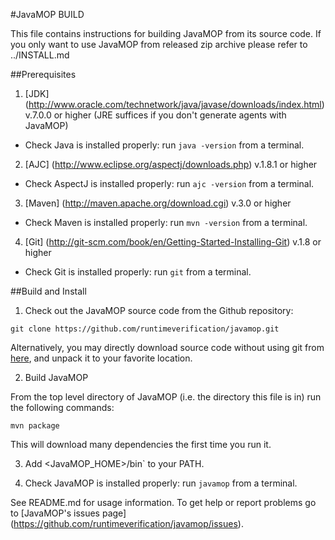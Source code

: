 #JavaMOP BUILD

This file contains instructions for building JavaMOP from its source
code.  If you only want to use JavaMOP from released zip archive
please refer to ../INSTALL.md

##Prerequisites

1. [JDK]
(http://www.oracle.com/technetwork/java/javase/downloads/index.html)
v.7.0.0 or higher (JRE suffices if you don't generate agents with
JavaMOP)

 * Check Java is installed properly: run `java -version` from a
  terminal.

2. [AJC] (http://www.eclipse.org/aspectj/downloads.php) v.1.8.1 or
higher

 * Check AspectJ is installed properly: run `ajc -version` from a
   terminal.

3. [Maven] (http://maven.apache.org/download.cgi) v.3.0 or higher

 * Check Maven is installed properly: run `mvn -version` from a
   terminal.

4. [Git] (http://git-scm.com/book/en/Getting-Started-Installing-Git) v.1.8 or higher

 * Check Git is installed properly: run `git` from a
   terminal.

##Build and Install

1. Check out the JavaMOP source code from the Github repository:

 ```git clone https://github.com/runtimeverification/javamop.git```

 Alternatively, you may directly download source code without using
 git from [here](https://github.com/runtimeverification/javamop/releases),
 and unpack it to your favorite location.

2. Build JavaMOP

 From the top level directory of JavaMOP (i.e. the directory this file
 is in) run the following commands:

 ```mvn package```

 This will download many dependencies the first time you run it.

3. Add <JavaMOP_HOME>/bin` to your PATH.

4. Check JavaMOP is installed properly: run `javamop` from a
   terminal.

See README.md for usage information. To get help or report problems go
to [JavaMOP's issues page]
(https://github.com/runtimeverification/javamop/issues).
